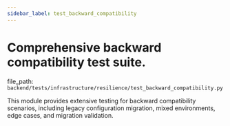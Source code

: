 ```yaml
---
sidebar_label: test_backward_compatibility
---
```


# Comprehensive backward compatibility test suite.

  file_path: `backend/tests/infrastructure/resilience/test_backward_compatibility.py`

This module provides extensive testing for backward compatibility scenarios,
including legacy configuration migration, mixed environments, edge cases,
and migration validation.
